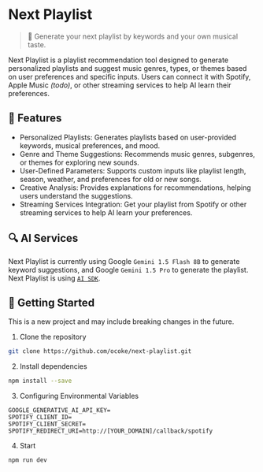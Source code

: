 # Next Playlist

> 🎵 Generate your next playlist by keywords and your own musical taste.

Next Playlist is a playlist recommendation tool designed to generate personalized playlists and suggest music genres, types, or themes based on user preferences and specific inputs. Users can connect it with Spotify, Apple Music *(todo)*, or other streaming services to help AI learn their preferences.



## 🌟 Features

- Personalized Playlists: Generates playlists based on user-provided keywords, musical preferences, and mood.
- Genre and Theme Suggestions: Recommends music genres, subgenres, or themes for exploring new sounds.
- User-Defined Parameters: Supports custom inputs like playlist length, season, weather, and preferences for old or new songs.
- Creative Analysis: Provides explanations for recommendations, helping users understand the suggestions.
- Streaming Services Integration: Get your playlist from Spotify or other streaming services to help AI learn your preferences.

## 🔍 AI Services

Next Playlist is currently using Google `Gemini 1.5 Flash 8B` to generate keyword suggestions, and Google `Gemini 1.5 Pro` to generate the playlist. Next Playlist is using [`AI SDK`](https://sdk.vercel.ai/).


## 🚀 Getting Started

This is a new project and may include breaking changes in the future.


1. Clone the repository

```bash
git clone https://github.com/ocoke/next-playlist.git
```

2. Install dependencies

```bash
npm install --save
```

3. Configuring Environmental Variables

```env
GOOGLE_GENERATIVE_AI_API_KEY=
SPOTIFY_CLIENT_ID=
SPOTIFY_CLIENT_SECRET=
SPOTIFY_REDIRECT_URI=http://[YOUR_DOMAIN]/callback/spotify
```

4. Start

```bash
npm run dev
```
